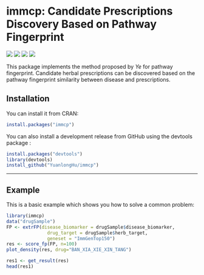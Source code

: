 
# immcp: Candidate Prescriptions Discovery Based on Pathway Fingerprint
[![](https://img.shields.io/cran/v/immcp)](https://cran.r-project.org/web/packages/immcp/index.html)
[![](https://img.shields.io/badge/devel%20version-0.9.0-blue)](https://github.com/YuanlongHu/immcp)
[![](https://img.shields.io/github/license/YuanlongHu/immcp)](https://github.com/YuanlongHu/immcp/blob/master/LICENSE.md)
[![](https://travis-ci.com/YuanlongHu/immcp.svg?branch=master)](https://travis-ci.com/github/YuanlongHu/immcp)


This package implements the method proposed by *Ye* for pathway fingerprint. Candidate herbal prescriptions can be discovered based on the pathway fingerprint similarity between disease and prescriptions.

## Installation
You can install it from CRAN:

``` r
install.packages("immcp")
```

You can also install a development release from GitHub using the devtools package :

``` r
install.packages("devtools")
library(devtools)
install_github("YuanlongHu/immcp")
```

-----
## Example

This is a basic example which shows you how to solve a common problem:

``` r
library(immcp)
data("drugSample")
FP <- extrFP(disease_biomarker = drugSample$disease_biomarker,
               drug_target = drugSample$herb_target,
               geneset = "ImmGenTop150")
res <- score_fp(FP, n=100)
plot_density(res, drug="BAN_XIA_XIE_XIN_TANG")

res1 <- get_result(res)
head(res1)
```

